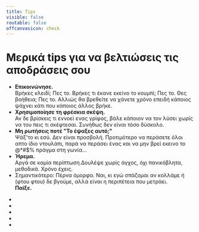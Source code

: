 ```yaml
---
title: Tips
visible: false
routable: false
offcanvasicon: check
---
```


<div class="uk-cover-background uk-position-relative" style="height: 575px; background-image: url(user/pages/images/six-keys.jpg);">
    <div class="uk-position-cover uk-flex uk-flex-middle uk-flex-space-around uk-flex-column uk-contrast">
        <div class="uk-container uk-text-center uk-margin-large-top">
            <h1>Μερικά tips για να βελτιώσεις τις αποδράσεις σου</h1>
        </div>
        <div class="uk-container uk-text-center uk-text-large">
            <ul id="tip-switcher" class="uk-switcher uk-margin-large-bottom">
                <li><strong>Επικοινώνησε.</strong><br>Βρήκες κλειδί; Πες το. Βρήκες τι έκανε εκείνο το κουμπί; Πες το. Θες βοήθεια; Πες το. Αλλιώς θα βρεθείτε να χάνετε χρόνο επειδή κάποιος ψάχνει κάτι που κάποιος άλλος βρήκε.</li>
                <li><strong>Χρησιμοποίησε τη φρέσκια σκέψη.</strong><br>Αν δε βρίσκεις τι εννοεί ενας γρίφος, βάλε κάποιον να τον λύσει χωρίς να του πεις τι σκέφτεσαι. Συνήθως δεν είναι τόσο δύσκολο.</li>
                <li><strong>Μη ρωτήσεις ποτέ &quot;Το έψαξες αυτό;&quot;</strong><br>Ψάξ'το κι εσύ. Δεν είναι προσβολή. Προτιμότερο να περάσετε όλοι απτο ίδιο ντουλάπι, παρά να περάσει ένας και να μην βρεί εκεινο το &#64;&#42;&#35;&#36;&#37; πράγμα στη γωνία...</li>
                <li><strong>Ήρεμα.</strong><br>Αργά σε καμία περίπτωση.Δουλέψε χωρίς άγχος, όχι πανικόβλητα, μεθοδικά. Χρόνο έχεις.</li>
                <li>Σημαντικότερο: Πέρνα όμορφα. Ναι, κι εγώ σπάζομαι αν κολλάμε ή (φτου φτου) δε βγούμε, αλλά είναι η περιπέτεια που μετράει.<br><strong>Παίξε.</strong></li>
            </ul>
        </div>
        <ul class="uk-dotnav uk-dotnav-contrast uk-margin-large-bottom" data-uk-switcher="{connect:'#tip-switcher', animation: 'slide-horizontal'}">
            <li class="uk-active"><a href="#" aria-label="navigation"></a></li>
            <li><a href="#" aria-label="navigation"></a></li>
            <li><a href="#" aria-label="navigation"></a></li>
            <li><a href="#" aria-label="navigation"></a></li>
            <li><a href="#" aria-label="navigation"></a></li>
        </ul>
    </div>
</div>
